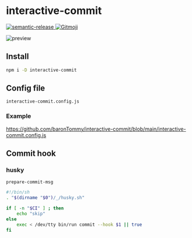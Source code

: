 # interactive-commit

<p>
  <a href="#badge">
    <img alt="semantic-release" src="https://img.shields.io/badge/%20%20%F0%9F%93%A6%F0%9F%9A%80-semantic--release-e10079.svg">
  </a>
  <a href="https://gitmoji.dev">
    <img src="https://img.shields.io/badge/gitmoji-%20😜%20😍-FFDD67.svg?style=flat-square" alt="Gitmoji">
  </a>
</p>

<!-- TODO パス変更 -->

![preview](https://github.com/baronTommy/interactive-commit/blob/main/media/eyeCatch.gif)

## Install

```bash
npm i -D interactive-commit
```

## Config file

`interactive-commit.config.js`

### Example

<!-- TODO パス変更 -->

https://github.com/baronTommy/interactive-commit/blob/main/interactive-commit.config.js

## Commit hook

### husky

`prepare-commit-msg`

```bash
#!/bin/sh
. "$(dirname "$0")/_/husky.sh"

if [ -n "$CI" ] ; then
    echo "skip"
else
    exec < /dev/tty bin/run commit --hook $1 || true
fi
```
